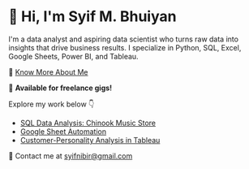 # 👋 Hi, I'm Syif M. Bhuiyan

I'm a data analyst and aspiring data scientist who turns raw data into insights that drive business results. I specialize in Python, SQL, Excel, Google Sheets, Power BI, and Tableau.

📄 [Know More About Me](about.md)


🎯 **Available for freelance gigs!**


Explore my work below 👇
- [SQL Data Analysis: Chinook Music Store](projects/sql-chinook-analysis.md)
- [Google Sheet Automation](projects/google-sheet-automation.md)
- [Customer-Personality Analysis in Tableau](projects/tableau-customer-personality-analysis.md)


📩 Contact me at [syifnibir@gmail.com](mailto:syifnibir@gmail.com)
